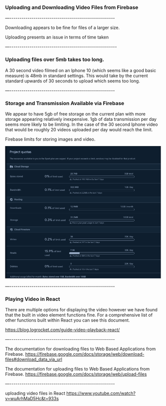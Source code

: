 ### Uploading and Downloading Video Files from Firebase

—-----------------------------------------------------

Downloading appears to be fine for files of a larger size.

Uploading presents an issue in terms of time taken

—------------------------------------------------------

### Uploading files over 5mb takes too long.

A 30 second video filmed on an Iphone 10 (which seems like a good basic measure) is 48mb in standard settings. This would take by the current standard upwards of 30 seconds to upload which seems too long.

—-----------------------------------------------------

### Storage and Transmission Available via Firebase

We appear to have 5gb of free storage on the current plan with more storage appearing relatively inexpensive. 1gb of data transmission per day seems more likely to be limiting. In the case of the 30 second Iphone video that would be roughly 20 videos uploaded per day would reach the limit.

Firebase limits for storing images and video.

![alt text](fileStorage.png)

—-----------------------------------------------------

### Playing Video in React

There are multiple options for displaying the video however we have found that the built in video element functions fine. For a comprehensive list of other functions built within React you can see this document.

https://blog.logrocket.com/guide-video-playback-react/

—-----------------------------------------------------

The documentation for downloading files to Web Based Applications from Firebase.
https://firebase.google.com/docs/storage/web/download-files#download_data_via_url

The documentation for uploading files to Web Based Applications from Firebase.
https://firebase.google.com/docs/storage/web/upload-files

—-----------------------------------------------------

uploading video files in React
https://www.youtube.com/watch?v=wuArhMaD5Hc&t=933s

